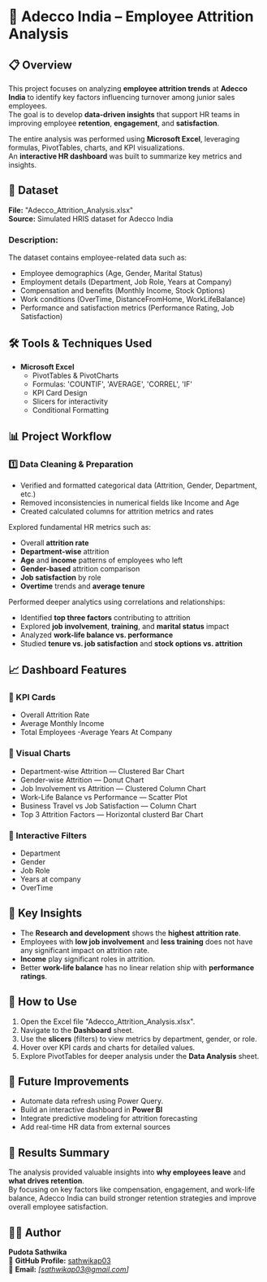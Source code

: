 # 🏢 Adecco India – Employee Attrition Analysis

## 📋 Overview
This project focuses on analyzing **employee attrition trends** at **Adecco India** to identify key factors influencing turnover among junior sales employees.  
The goal is to develop **data-driven insights** that support HR teams in improving employee **retention**, **engagement**, and **satisfaction**.

The entire analysis was performed using **Microsoft Excel**, leveraging formulas, PivotTables, charts, and KPI visualizations.  
An **interactive HR dashboard** was built to summarize key metrics and insights.

## 📂 Dataset
**File:** "Adecco_Attrition_Analysis.xlsx"  
**Source:** Simulated HRIS dataset for Adecco India  

### Description:
The dataset contains employee-related data such as:
- Employee demographics (Age, Gender, Marital Status)
- Employment details (Department, Job Role, Years at Company)
- Compensation and benefits (Monthly Income, Stock Options)
- Work conditions (OverTime, DistanceFromHome, WorkLifeBalance)
- Performance and satisfaction metrics (Performance Rating, Job Satisfaction)

## 🛠️ Tools & Techniques Used
- **Microsoft Excel**
  - PivotTables & PivotCharts  
  - Formulas: 'COUNTIF', 'AVERAGE', 'CORREL', 'IF'
  - KPI Card Design  
  - Slicers for interactivity  
  - Conditional Formatting  

## 📊 Project Workflow

### 1️⃣ Data Cleaning & Preparation
- Verified and formatted categorical data (Attrition, Gender, Department, etc.)
- Removed inconsistencies in numerical fields like Income and Age  
- Created calculated columns for attrition metrics and rates  

Explored fundamental HR metrics such as:
- Overall **attrition rate**
- **Department-wise** attrition
- **Age** and **income** patterns of employees who left
- **Gender-based** attrition comparison
- **Job satisfaction** by role  
- **Overtime** trends and **average tenure**

Performed deeper analytics using correlations and relationships:
- Identified **top three factors** contributing to attrition  
- Explored **job involvement**, **training**, and **marital status** impact  
- Analyzed **work-life balance vs. performance**  
- Studied **tenure vs. job satisfaction** and **stock options vs. attrition**

## 📈 Dashboard Features

### 🔹 KPI Cards
- Overall Attrition Rate  
- Average Monthly Income  
- Total Employees
-Average Years At Company

### 🔹 Visual Charts
- Department-wise Attrition — Clustered Bar Chart  
- Gender-wise Attrition — Donut Chart  
- Job Involvement vs Attrition — Clustered Column Chart  
- Work-Life Balance vs Performance — Scatter Plot  
- Business Travel vs Job Satisfaction — Column Chart  
- Top 3 Attrition Factors — Horizontal clusterd Bar Chart  

### 🔹 Interactive Filters
- Department  
- Gender  
- Job Role  
- Years at company  
- OverTime  

## 🧾 Key Insights
- The **Research and development** shows the **highest attrition rate**.  
- Employees with **low job involvement** and **less training** does not have any significant impact on attrition rate.  
- **Income**  play significant roles in attrition.  
- Better **work-life balance** has no linear relation ship with **performance ratings**.  

## 🚀 How to Use
1. Open the Excel file "Adecco_Attrition_Analysis.xlsx".  
2. Navigate to the **Dashboard** sheet.  
3. Use the **slicers** (filters) to view metrics by department, gender, or role.  
4. Hover over KPI cards and charts for detailed values.  
5. Explore PivotTables for deeper analysis under the **Data Analysis** sheet.  

## 🌱 Future Improvements
- Automate data refresh using Power Query. 
- Build an interactive dashboard in **Power BI**  
- Integrate predictive modeling for attrition forecasting  
- Add real-time HR data from external sources  

## 🧠 Results Summary
The analysis provided valuable insights into **why employees leave** and **what drives retention**.  
By focusing on key factors like compensation, engagement, and work-life balance, Adecco India can build stronger retention strategies and improve overall employee satisfaction.

## 👩‍💻 Author
**Pudota Sathwika**    
🔗 **GitHub Profile:** [sathwikap03](https://github.com/sathwikap03)  
📧 **Email:** *[sathwikap03@gmail.com]*  

